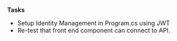 **Tasks**

- Setup Identity Management in Program.cs using JWT
- Re-test that front end component can connect to API.
